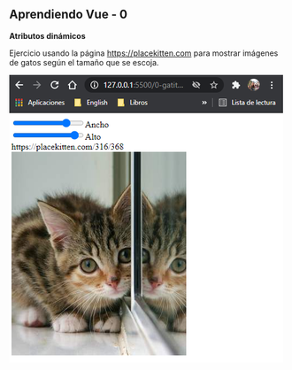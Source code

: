 ## Aprendiendo Vue - 0

**Atributos dinámicos**

Ejercicio usando la página https://placekitten.com para mostrar imágenes de gatos según el tamaño que se escoja. 

![Screenshot-ejercicio](../img/gatico.png)
